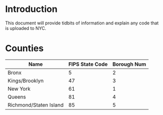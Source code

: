 
# Introduction 

This document will provide tidbits of information and explain any code that is uploaded to NYC. 

# Counties 

Name | FIPS State Code  | Borough Num 
---- | ---------------- | -----------
Bronx | 5 | 2
Kings/Brooklyn | 47 | 3
New York | 61 | 1
Queens | 81 | 4
Richmond/Staten Island | 85 | 5

